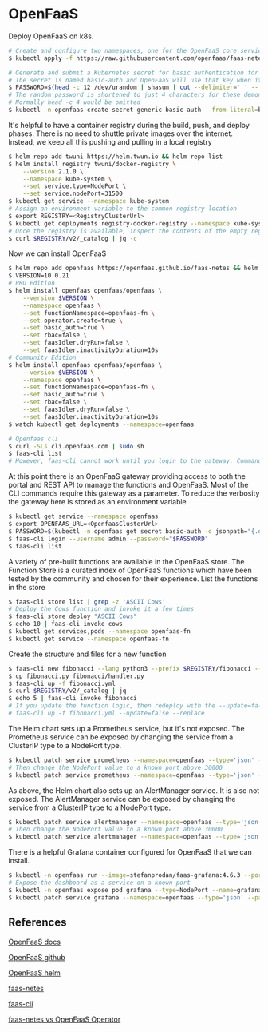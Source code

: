 # OpenFaaS

Deploy OpenFaaS on k8s.

```sh
# Create and configure two namespaces, one for the OpenFaaS core services openfaas and a second for the functions openfaas-fn
$ kubectl apply -f https://raw.githubusercontent.com/openfaas/faas-netes/master/namespaces.yml

# Generate and submit a Kubernetes secret for basic authentication for the gateway.
# The secret is named basic-auth and OpenFaaS will use that key when it prompts you for access
$ PASSWORD=$(head -c 12 /dev/urandom | shasum | cut --delimiter=' ' --fields=1 | head -c 4)
# The random password is shortened to just 4 characters for these demonstration purposes.
# Normally head -c 4 would be omitted
$ kubectl -n openfaas create secret generic basic-auth --from-literal=basic-auth-user=admin --from-literal=basic-auth-password=$PASSWORD
```

It's helpful to have a container registry during the build, push, and deploy phases. There is no need to shuttle private images over the internet. Instead, we keep all this pushing and pulling in a local registry

```sh
$ helm repo add twuni https://helm.twun.io && helm repo list
$ helm install registry twuni/docker-registry \
	--version 2.1.0 \
	--namespace kube-system \
	--set service.type=NodePort \
	--set service.nodePort=31500
$ kubectl get service --namespace kube-system
# Assign an environment variable to the common registry location
$ export REGISTRY=<RegistryClusterUrl>
$ kubectl get deployments registry-docker-registry --namespace kube-system
# Once the registry is available, inspect the contents of the empty registry
$ curl $REGISTRY/v2/_catalog | jq -c
```

Now we can install OpenFaaS

```sh
$ helm repo add openfaas https://openfaas.github.io/faas-netes && helm repo list
$ VERSION=10.0.21
# PRO Edition
$ helm install openfaas openfaas/openfaas \
	--version $VERSION \
	--namespace openfaas \
	--set functionNamespace=openfaas-fn \
	--set operator.create=true \
	--set basic_auth=true \
	--set rbac=false \
	--set faasIdler.dryRun=false \
	--set faasIdler.inactivityDuration=10s
# Community Edition
$ helm install openfaas openfaas/openfaas \
	--version $VERSION \
	--namespace openfaas \
	--set functionNamespace=openfaas-fn \
	--set basic_auth=true \
	--set rbac=false \
	--set faasIdler.dryRun=false \
	--set faasIdler.inactivityDuration=10s
$ watch kubectl get deployments --namespace=openfaas

# Openfaas cli
$ curl -SLs cli.openfaas.com | sudo sh
$ faas-cli list
# However, faas-cli cannot work until you login to the gateway. Commands like this will report unauthorized access
```

At this point there is an OpenFaaS gateway providing access to both the portal and REST API to manage the functions and OpenFaaS. Most of the CLI commands require this gateway as a parameter. To reduce the verbosity the gateway here is stored as an environment variable

```sh
$ kubectl get service --namespace openfaas
$ export OPENFAAS_URL=<OpenfaasClusterUrl>
$ PASSWORD=$(kubectl -n openfaas get secret basic-auth -o jsonpath="{.data.basic-auth-password}" | base64 --decode) && echo "OpenFaaS admin password: $PASSWORD"
$ faas-cli login --username admin --password="$PASSWORD"
$ faas-cli list
```

A variety of pre-built functions are available in the OpenFaaS store. The Function Store is a curated index of OpenFaaS functions which have been tested by the community and chosen for their experience. List the functions in the store

```sh
$ faas-cli store list | grep -z 'ASCII Cows'
# Deploy the Cows function and invoke it a few times
$ faas-cli store deploy "ASCII Cows"
$ echo 10 | faas-cli invoke cows
$ kubectl get services,pods --namespace openfaas-fn
$ kubectl get service --namespace openfaas-fn
```

Create the structure and files for a new function

```sh
$ faas-cli new fibonacci --lang python3 --prefix $REGISTRY/fibonacci --gateway $OPENFAAS_URL
$ cp fibonacci.py fibonacci/handler.py
$ faas-cli up -f fibonacci.yml
$ curl $REGISTRY/v2/_catalog | jq
$ echo 5 | faas-cli invoke fibonacci
# If you update the function logic, then redeploy with the --update=false --replace switches
# faas-cli up -f fibonacci.yml --update=false --replace
```

The Helm chart sets up a Prometheus service, but it's not exposed. The Prometheus service can be exposed by changing the service from a ClusterIP type to a NodePort type.

```sh
$ kubectl patch service prometheus --namespace=openfaas --type='json' --patch='[{"op": "replace", "path": "/spec/type","value":"NodePort"}]'
# Then change the NodePort value to a known port above 30000
$ kubectl patch service prometheus --namespace=openfaas --type='json' --patch='[{"op": "replace", "path": "/spec/ports/0/nodePort", "value":31120}]'
```

As above, the Helm chart also sets up an AlertManager service. It is also not exposed. The AlertManager service can be exposed by changing the service from a ClusterIP type to a NodePort type.

```sh
$ kubectl patch service alertmanager --namespace=openfaas --type='json' --patch='[{"op": "replace", "path": "/spec/type","value":"NodePort"}]'
# Then change the NodePort value to a known port above 30000
$ kubectl patch service alertmanager --namespace=openfaas --type='json' --patch='[{"op": "replace", "path": "/spec/ports/0/nodePort", "value":31121}]'
```

There is a helpful Grafana container configured for OpenFaaS that we can install.

```sh
$ kubectl -n openfaas run --image=stefanprodan/faas-grafana:4.6.3 --port=3000 grafana
# Expose the dashboard as a service on a known port
$ kubectl -n openfaas expose pod grafana --type=NodePort --name=grafana
$ kubectl patch service grafana --namespace=openfaas --type='json' --patch='[{"op": "replace", "path": "/spec/ports/0/nodePort", "value":31122}]'
```

## References

[OpenFaaS docs](https://docs.openfaas.com/)

[OpenFaaS github](https://github.com/openfaas/faas)

[OpenFaaS helm](https://artifacthub.io/packages/helm/openfaas/openfaas)

[faas-netes](https://github.com/openfaas/faas-netes)

[faas-cli](https://github.com/openfaas/faas-cli)

[faas-netes vs OpenFaaS Operator](https://github.com/openfaas/faas-netes/tree/master/chart/openfaas#faas-netes-vs-openfaas-operator)
